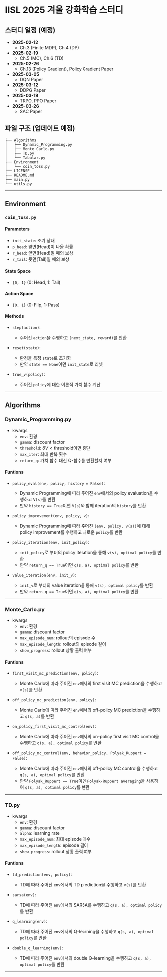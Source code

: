 # IISL 2025 겨울 강화학습 스터디

## 스터디 일정 (예정)
- **2025-02-12**  
  - Ch.3 (Finite MDP), Ch.4 (DP)
- **2025-02-19**  
  - Ch.5 (MC), Ch.6 (TD)
- **2025-02-26**  
  - Ch.13 (Policy Gradient), Policy Gradient Paper
- **2025-03-05**  
  - DQN Paper
- **2025-03-12**  
  - DDPG Paper
- **2025-03-19**
  - TRPO, PPO Paper
- **2025-03-26**
  - SAC Paper

## 파일 구조 (업데이트 예정)
```
├── Algorithms
│   ├── Dynamic_Programming.py
│   ├── Monte_Carlo.py
│   ├── TD.py
│   └── Tabular.py
├── Environment
│   └── coin_toss.py
├── LICENSE
├── README.md
├── main.py
└── utils.py
```

---

## Environment

### `coin_toss.py`

#### Parameters
- `init_state`: 초기 상태
- `p_head`: 앞면(Head)이 나올 확률
- `r_head`: 앞면(Head)일 때의 보상
- `r_tail`: 뒷면(Tail)일 때의 보상

#### State Space
- `{0, 1}` (0: Head, 1: Tail)

#### Action Space
- `{0, 1}` (0: Flip, 1: Pass)

#### Methods
- `step(action)`:  
  - 주어진 `action`을 수행하고 `(next_state, reward)`를 반환

- `reset(state)`:  
  - 환경을 특정 `state`로 초기화  
  - 만약 `state == None`이면 `init_state`로 리셋

- `true_v(policy)`:  
  - 주어진 `policy`에 대한 이론적 가치 함수 계산

---

## Algorithms

### Dynamic_Programming.py
- kwargs
  - `env`: 환경
  - `gamma`: discount factor
  - `threshold`: $\delta V < \text{threshold}$이면 중단
  - `max_iter`: 최대 반복 횟수
  - `return_q`: 가치 함수 대신 Q-함수를 반환할지 여부

#### Funtions
- `policy_eval(env, policy, history = False)`:
  - Dynamic Programming에 따라 주어진 `env`에서의 policy evaluation을 수행하고 `V(s)`를 반환
  - 만약 `history == True`이면 `V(s)`와 함께 iteration의 `history`를 반환

- `policy_improvement(env, policy, v)`:
  - Dynamic Programming에 따라 주어진 `(env, policy, v(s))`에 대해 policy improvement를 수행하고 새로운 `policy`를 반환

- `policy_iteration(env, init_policy)`:
  - `init_policy`로 부터의 policy iteration을 통해 `v(s), optimal policy`를 반환
  - 만약 `return_q == True`이면 `q(s, a), optimal policy`를 반환

- `value_iteration(env, init_v)`:
  - `init_v`로 부터의 value iteration을 통해 `v(s), optimal policy`를 반환
  - 만약 `return_q == True`이면 `q(s, a), optimal policy`를 반환

---

### Monte_Carlo.py
- kwargs
  - `env`: 환경
  - `gamma`: discount factor
  - `max_episode_num`: rollout의 episode 수
  - `max_episode_length`: rollout의 episode 길이
  - `show_progress`: rollout 상황 출력 여부

#### Funtions
- `first_visit_mc_prediction(env, policy)`:
  - Monte Carlo에 따라 주어진 `env`에서의 first visit MC prediction을 수행하고 `v(s)`를 반환

- `off_policy_mc_prediction(env, policy)`:
  - Monte Carlo에 따라 주어진 `env`에서의 off-policy MC prediction을 수행하고 `q(s, a)`를 반환

- `on_policy_first_visit_mc_control(env)`:
  - Monte Carlo에 따라 주어진 `env`에서의 on-policy first visit MC control을 수행하고 `q(s, a), optimal policy`를 반환

- `off_policy_mc_control(env, behavior_policy, Polyak_Ruppert = False)`:
  - Monte Carlo에 따라 주어진 `env`에서의 off-policy MC control을 수행하고 `q(s, a), optimal policy`를 반환
  - 만약 `Polyak_Ruppert == True`이면 `Polyak-Ruppert averaging`을 사용하여 `q(s, a), optimal policy`를 반환

---

### TD.py
- kwargs
  - `env`: 환경
  - `gamma`: discount factor
  - `alpha`: learning rate
  - `max_episode_num`: 최대 episode 개수
  - `max_episode_length`: episode 길이
  - `show_progress`: rollout 상황 출력 여부

#### Funtions
- `td_prediction(env, policy)`:
  - TD에 따라 주어진 `env`에서의 TD prediction을 수행하고 `v(s)`를 반환

- `sarsa(env)`:
  - TD에 따라 주어진 `env`에서의 SARSA를 수행하고 `q(s, a), optimal policy`를 반환

- `q_learning(env)`:
  - TD에 따라 주어진 `env`에서의 Q-learning을 수행하고 `q(s, a), optimal policy`를 반환

- `double_q_learning(env)`:
  - TD에 따라 주어진 `env`에서의 double Q-learning을 수행하고 `q(s, a), optimal policy`를 반환

---
